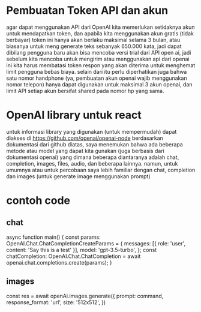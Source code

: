 # Pembuatan Token API dan akun
agar dapat menggunakan API dari OpenAI kita memerlukan setidaknya akun untuk mendapatkan token, dan apabila kita menggunakan akun gratis (tidak berbayar) token ini hanya akan berlaku 
maksimal selama 3 bulan, atau biasanya untuk meng generate teks sebanyak 650.000 kata, jadi dapat dibilang pengguna baru akan bisa mencoba versi trial dari API open ai, jadi sebelum 
kita mencoba untuk mengirim atau menggunakan api dari openai ini kita harus membatasi token respon yang akan diterima untuk menghemat limit pengguna bebas biaya. selain dari itu 
perlu diperhatikan juga bahwa satu nomor handphone (ya, pembuatan akun openai wajib menggunakan nomor telepon) hanya dapat digunakan untuk maksimal 3 akun openai, dan limit API setiap 
akun bersifat shared pada nomor hp yang sama.

# OpenAI library untuk react
untuk informasi library yang digunakan (untuk mempermudah) dapat diakses di https://github.com/openai/openai-node 
berdasarkan dokumentasi dari github diatas, saya menemukan bahwa ada beberapa metode atau model yang dapat kita gunakan (juga berbasis dari dokumentasi openai) yang dimana beberapa 
diantaranya adalah chat, completion, images, files, audio, dan beberapa lainnya. namun, untuk umumnya atau untuk percobaan saya lebih familiar dengan chat, completion dan images (untuk generate image menggunakan prompt)

# contoh code
## chat
async function main() {
  const params: OpenAI.Chat.ChatCompletionCreateParams = {
    messages: [{ role: 'user', content: 'Say this is a test' }],
    model: 'gpt-3.5-turbo',
  };
  const chatCompletion: OpenAI.Chat.ChatCompletion = await openai.chat.completions.create(params);
}
## images
const res = await openAi.images.generate({
    prompt: command,
    response_format: 'url',
    size: '512x512',
})